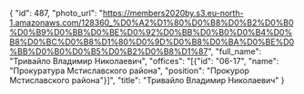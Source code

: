 {
    "id": 487,
    "photo_url": "https://members2020by.s3.eu-north-1.amazonaws.com/128360_%D0%A2%D1%80%D0%B8%D0%B2%D0%B0%D0%B9%D0%BB%D0%BE%D0%92%D0%BB%D0%B0%D0%B4%D0%B8%D0%BC%D0%B8%D1%80%D0%9D%D0%B8%D0%BA%D0%BE%D0%BB%D0%B0%D0%B5%D0%B2%D0%B8%D1%87",
    "full_name": "Тривайло Владимир Николаевич",
    "offices": "[{\"id\": \"06-17\", \"name\": \"Прокуратура Мстиславского района\", \"position\": \"Прокурор Мстиславского района\"}]",
    "title": "Тривайло Владимир Николаевич"
}